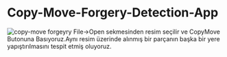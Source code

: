 # Copy-Move-Forgery-Detection-App
![copy-move forgeyry](https://user-images.githubusercontent.com/61041060/76202159-737aaf00-6205-11ea-9edb-b744599b1006.png)
File->Open sekmesinden resim seçilir ve CopyMove Butonuna Basıyoruz.Aynı resim üzerinde alınmış bir parçanın başka bir yere
yapıştırılmasını tespit etmiş oluyoruz.
